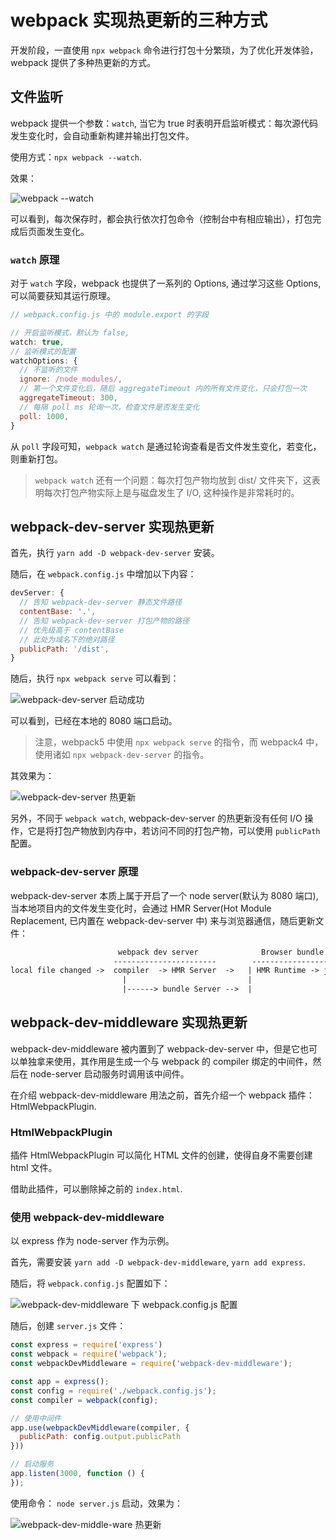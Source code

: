 # webpack 实现热更新的三种方式

开发阶段，一直使用 `npx webpack` 命令进行打包十分繁琐，为了优化开发体验，webpack 提供了多种热更新的方式。

## 文件监听

webpack 提供一个参数：`watch`, 当它为 true 时表明开启监听模式：每次源代码发生变化时，会自动重新构建并输出打包文件。

使用方式：`npx webpack --watch`.

效果：

![webpack --watch](https://img-blog.csdnimg.cn/20210605114553774.gif)

可以看到，每次保存时，都会执行依次打包命令（控制台中有相应输出），打包完成后页面发生变化。

### `watch` 原理

对于 `watch` 字段，webpack 也提供了一系列的 Options, 通过学习这些 Options, 可以简要获知其运行原理。

```js
// webpack.config.js 中的 module.export 的字段

// 开启监听模式，默认为 false,
watch: true,
// 监听模式的配置
watchOptions: {
  // 不监听的文件
  ignore: /node_modules/,
  // 第一个文件变化后，随后 aggregateTimeout 内的所有文件变化，只会打包一次
  aggregateTimeout: 300,
  // 每隔 poll ms 轮询一次，检查文件是否发生变化
  poll: 1000,
}
```

从 `poll` 字段可知，`webpack watch` 是通过轮询查看是否文件发生变化，若变化，则重新打包。

> `webpack watch` 还有一个问题：每次打包产物均放到 dist/ 文件夹下，这表明每次打包产物实际上是与磁盘发生了 I/O, 这种操作是非常耗时的。

## webpack-dev-server 实现热更新

首先，执行 `yarn add -D webpack-dev-server` 安装。

随后，在 `webpack.config.js` 中增加以下内容：

```javascript
devServer: {
  // 告知 webpack-dev-server 静态文件路径
  contentBase: '.',
  // 告知 webpack-dev-server 打包产物的路径
  // 优先级高于 contentBase
  // 此处为域名下的绝对路径
  publicPath: '/dist',
}
```

随后，执行 `npx webpack serve` 可以看到：

![webpack-dev-server 启动成功](https://img-blog.csdnimg.cn/20210605151846767.png?x-oss-process=image/watermark,type_ZmFuZ3poZW5naGVpdGk,shadow_10,text_aHR0cHM6Ly9ibG9nLmNzZG4ubmV0L3NkNDU2Nzg1NQ==,size_16,color_FFFFFF,t_70)

可以看到，已经在本地的 8080 端口启动。

> 注意，webpack5 中使用 `npx webpack serve` 的指令，而 webpack4 中，使用诸如 `npx webpack-dev-server` 的指令。

其效果为：

![webpack-dev-server 热更新](https://img-blog.csdnimg.cn/20210605152046713.gif)

另外，不同于 `webpack watch`, webpack-dev-server 的热更新没有任何 I/O 操作，它是将打包产物放到内存中，若访问不同的打包产物，可以使用 `publicPath` 配置。

### webpack-dev-server 原理

webpack-dev-server 本质上属于开启了一个 node server(默认为 8080 端口), 当本地项目内的文件发生变化时，会通过 HMR Server(Hot Module Replacement, 已内置在 webpack-dev-server 中) 来与浏览器通信，随后更新文件：

```txt
                        webpack dev server              Browser bundle.js
                       -----------------------        ----------------------
local file changed ->  compiler  -> HMR Server  ->   | HMR Runtime -> js code
                         |                           |
                         |------> bundle Server -->  |
```

## webpack-dev-middleware 实现热更新

webpack-dev-middleware 被内置到了 webpack-dev-server 中，但是它也可以单独拿来使用，其作用是生成一个与 webpack 的 compiler 绑定的中间件，然后在 node-server 启动服务时调用该中间件。

在介绍 webpack-dev-middleware 用法之前，首先介绍一个 webpack 插件：HtmlWebpackPlugin.

### HtmlWebpackPlugin

插件 HtmlWebpackPlugin 可以简化 HTML 文件的创建，使得自身不需要创建 html 文件。

借助此插件，可以删除掉之前的 `index.html`.

### 使用 webpack-dev-middleware

以 express 作为 node-server 作为示例。

首先，需要安装 `yarn add -D webpack-dev-middleware`, `yarn add express`.

随后，将 `webpack.config.js` 配置如下：

![webpack-dev-middleware 下 webpack.config.js 配置](https://img-blog.csdnimg.cn/20210605161652941.png?)

随后，创建 `server.js` 文件：

```js
const express = require('express')
const webpack = require('webpack');
const webpackDevMiddleware = require('webpack-dev-middleware');

const app = express();
const config = require('./webpack.config.js');
const compiler = webpack(config);

// 使用中间件
app.use(webpackDevMiddleware(compiler, {
  publicPath: config.output.publicPath
}))

// 启动服务
app.listen(3000, function () {
});
```

使用命令： `node server.js` 启动，效果为：

![webpack-dev-middle-ware 热更新](https://img-blog.csdnimg.cn/20210605162121184.gif)
